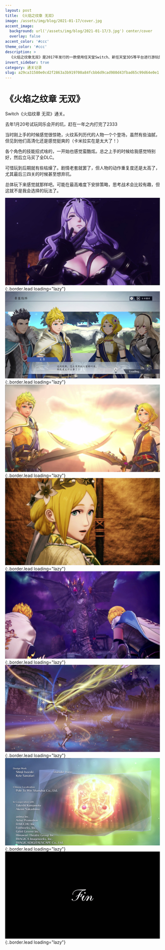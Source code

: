 ```yaml
---
layout: post
title: 《火焰之纹章 无双》
image: /assets/img/blog/2021-01-17/cover.jpg
accent_image: 
  background: url('/assets/img/blog/2021-01-17/3.jpg') center/cover
  overlay: false
accent_color: '#ccc'
theme_color: '#ccc'
description: >
  《火焰之纹章无双》是2017年发行的一款使用任天堂Switch、新任天堂3DS等平台进行游玩的砍杀游戏，由Team Ninja开发、光荣特库摩游戏发行。<br>游戏结合了《火焰之纹章系列》的角色和设定以及《无双系列》的玩法与游戏系统。<br>游戏在2017年1月任天堂直面会上正式公布，同年9月在全球陆续发售。 
invert_sidebar: true
category: 通关记录
slug: a29ca31580e0cd2f2863a3b919700a84fcbb6d9cad980d43fbad65c99d64e0e1
---
```


# 《火焰之纹章 无双》

Switch《火焰纹章 无双》通关。

去年1月20号试玩同乐会开的坑，赶在一年之内打完了2333

当时刚上手的时候感觉很惊艳，火纹系列历代的人物一个个登场，虽然有些油腻，但见到他们高清化还是感觉挺爽的（卡米拉实在是太大了！）

各个角色的技能招式啥的，一开始也感觉蛮酷炫。总之上手的时候给我感觉特别好，然后立马买了全DLC。

可惜玩到后期就有些枯燥了。剧情老套就罢了，但人物的动作重复度还是太高了，尤其最后三四关的时候甚至想弃坑。

总体玩下来感觉就那样吧。可能在最高难度下安排策略，思考战术会比较有趣，但这就不是我会选择的玩法了。


![](/assets/img/blog/2021-01-17/1.jpg){:.border.lead loading="lazy"}
![](/assets/img/blog/2021-01-17/2.jpg){:.border.lead loading="lazy"}
![](/assets/img/blog/2021-01-17/3.jpg){:.border.lead loading="lazy"}
![](/assets/img/blog/2021-01-17/4.jpg){:.border.lead loading="lazy"}
![](/assets/img/blog/2021-01-17/5.jpg){:.border.lead loading="lazy"}
![](/assets/img/blog/2021-01-17/6.jpg){:.border.lead loading="lazy"}
![](/assets/img/blog/2021-01-17/7.jpg){:.border.lead loading="lazy"}
![](/assets/img/blog/2021-01-17/8.jpg){:.border.lead loading="lazy"}